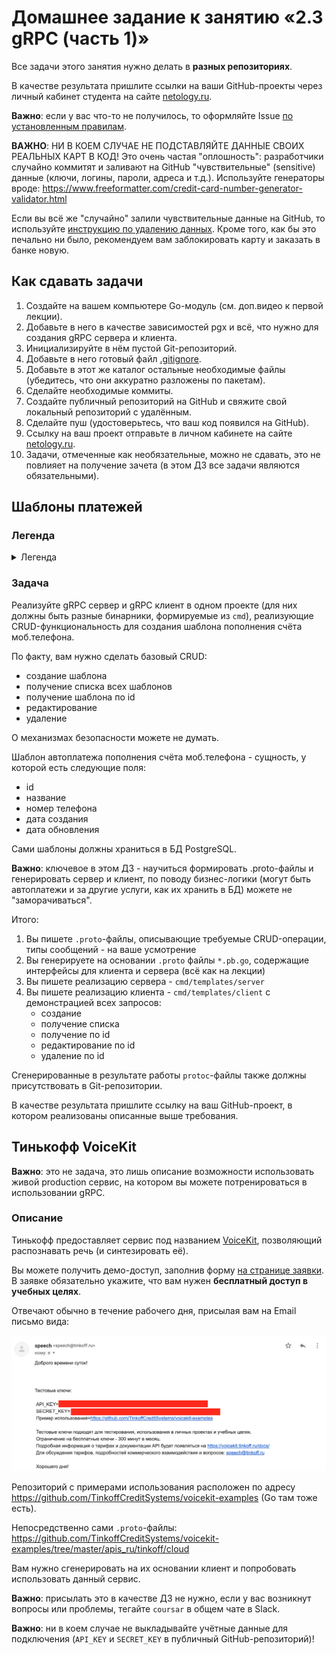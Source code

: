# Домашнее задание к занятию «2.3 gRPC (часть 1)»

Все задачи этого занятия нужно делать в **разных репозиториях**.

В качестве результата пришлите ссылки на ваши GitHub-проекты через личный кабинет студента на сайте [netology.ru](https://netology.ru).

**Важно**: если у вас что-то не получилось, то оформляйте Issue [по установленным правилам](../report-requirements.md).

**ВАЖНО**: НИ В КОЕМ СЛУЧАЕ НЕ ПОДСТАВЛЯЙТЕ ДАННЫЕ СВОИХ РЕАЛЬНЫХ КАРТ В КОД! Это очень частая "оплошность": разработчики случайно коммитят и заливают на GitHub "чувствительные" (sensitive) данные (ключи, логины, пароли, адреса и т.д.). Используйте генераторы вроде: https://www.freeformatter.com/credit-card-number-generator-validator.html

Если вы всё же "случайно" залили чувствительные данные на GitHub, то используйте [инструкцию по удалению данных](https://help.github.com/en/github/authenticating-to-github/removing-sensitive-data-from-a-repository). Кроме того, как бы это печально ни было, рекомендуем вам заблокировать карту и заказать в банке новую.

## Как сдавать задачи

1. Создайте на вашем компьютере Go-модуль (см. доп.видео к первой лекции).
1. Добавьте в него в качестве зависимостей pgx и всё, что нужно для создания gRPC сервера и клиента.
1. Инициализируйте в нём пустой Git-репозиторий.
1. Добавьте в него готовый файл [.gitignore](../.gitignore).
1. Добавьте в этот же каталог остальные необходимые файлы (убедитесь, что они аккуратно разложены по пакетам).
1. Сделайте необходимые коммиты.
1. Создайте публичный репозиторий на GitHub и свяжите свой локальный репозиторий с удалённым.
1. Сделайте пуш (удостоверьтесь, что ваш код появился на GitHub).
1. Ссылку на ваш проект отправьте в личном кабинете на сайте [netology.ru](https://netology.ru).
1. Задачи, отмеченные как необязательные, можно не сдавать, это не повлияет на получение зачета (в этом ДЗ все задачи являются обязательными).

## Шаблоны платежей

### Легенда

<details>
<summary>Легенда</summary>

Банки часто предлагают пользователям создать шаблон платежа (для часто совершаемых платежей), чтобы ускорить процесс оплаты (и зачастую, упростить, т.к. упрощается процедура подтверждения платежа с точки зрения безопасности).

Например, как это организовано в Интернет Банке Тинькофф:

1\. Выбор типа шаблона

![](pic/template01.png)

2\. Создание автоплатежа (для примера - пополнение счёта моб.телефона)

![](pic/template02.png)

3\. Работа с автоплатежом:

![](pic/template03.png)

</details>

### Задача

Реализуйте gRPC сервер и gRPC клиент в одном проекте (для них должны быть разные бинарники, формируемые из `cmd`), реализующие CRUD-функциональность для создания шаблона пополнения счёта моб.телефона.

По факту, вам нужно сделать базовый CRUD:
* создание шаблона
* получение списка всех шаблонов
* получение шаблона по id
* редактирование
* удаление

О механизмах безопасности можете не думать.

Шаблон автоплатежа пополнения счёта моб.телефона - сущность, у которой есть следующие поля:
* id
* название
* номер телефона
* дата создания
* дата обновления

Сами шаблоны должны храниться в БД PostgreSQL.

**Важно**: ключевое в этом ДЗ - научиться формировать .proto-файлы и генерировать сервер и клиент, по поводу бизнес-логики (могут быть автоплатежи и за другие услуги, как их хранить в БД) можете не "заморачиваться".

Итого:
1. Вы пишете `.proto`-файлы, описывающие требуемые CRUD-операции, типы сообщений - на ваше усмотрение
1. Вы генерируете на основании `.proto` файлы `*.pb.go`, содержащие интерфейсы для клиента и сервера (всё как на лекции)
1. Вы пишете реализацию сервера - `cmd/templates/server`
1. Вы пишете реализацию клиента - `cmd/templates/client` с демонстрацией всех запросов:
    * создание
    * получение списка
    * получение по id
    * редактирование по id
    * удаление по id

Сгенерированные в результате работы `protoc`-файлы также должны присутствовать в Git-репозитории.

В качестве результата пришлите ссылку на ваш GitHub-проект, в котором реализованы описанные выше требования.

## Тинькофф VoiceKit

**Важно**: это не задача, это лишь описание возможности использовать живой production сервис, на котором вы можете потренироваться в использовании gRPC.

### Описание

Тинькофф предоставляет сервис под названием [VoiceKit](https://voicekit.tinkoff.ru), позволяющий распознавать речь (и синтезировать её).

Вы можете получить демо-доступ, заполнив форму [на странице заявки](https://voicekit.tinkoff.ru). В заявке обязательно укажите, что вам нужен **бесплатный доступ в учебных целях**.

Отвечают обычно в течение рабочего дня, присылая вам на Email письмо вида:

![](pic/voicekit.png)

Репозиторий с примерами использования расположен по адресу https://github.com/TinkoffCreditSystems/voicekit-examples (Go там тоже есть).

Непосредственно сами `.proto`-файлы: https://github.com/TinkoffCreditSystems/voicekit-examples/tree/master/apis_ru/tinkoff/cloud

Вам нужно сгенерировать на их основании клиент и попробовать использовать данный сервис.

**Важно**: присылать это в качестве ДЗ не нужно, если у вас возникнут вопросы или проблемы, тегайте `coursar` в общем чате в Slack.

**Важно**: ни в коем случае не выкладывайте учётные данные для подключения (`API_KEY` и `SECRET_KEY` в публичный GitHub-репозиторий)!
